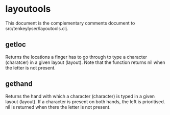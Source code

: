 # layoutools

This document is the complementary comments document to src/tenkeylyser/layoutools.clj.

## getloc
Returns the locations a finger has to go through to type a character (charatcer) in a given layout (layout). Note that the function returns nil when the letter is not present.

## gethand
Returns the hand with which a character (character) is typed in a given layout (layout).
If a character is present on both hands, the left is prioritised.
nil is returned when there the letter is not present.
